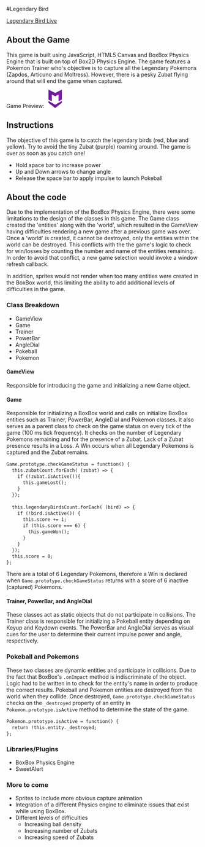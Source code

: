 #Legendary Bird

[Legendary Bird Live][githubPages]

[githubPages]: https://veechau.github.io/

## About the Game

This game is built using JavaScript, HTML5 Canvas and BoxBox Physics Engine that is built on top of Box2D Physics Engine. The game features a Pokemon Trainer who's objective is to capture all the Legendary Pokemons (Zapdos, Articuno and Moltress). However, there is a pesky Zubat flying around that will end the game when captured.

Game Preview:
![alt text](https://github.com/adam-p/markdown-here/raw/master/src/common/images/icon48.png "Birds spawn and fly across the screen from left and right")


## Instructions

The objective of this game is to catch the legendary birds (red, blue and yellow). Try to avoid the tiny Zubat (purple) roaming around. The game is over as soon as you catch one!
- Hold space bar to increase power
- Up and Down arrows to change angle
- Release the space bar to apply impulse to launch Pokeball

## About the code

Due to the implementation of the BoxBox Physics Engine, there were some limitations to the design of the classes in this game. The Game class created the 'entities' along with the 'world', which resulted in the GameView having difficulties rendering a new game after a previous game was over. Once a 'world' is created, it cannot be destroyed, only the entities within the world can be destroyed. This conflicts with the the game's logic to check for win/losses by counting the number and name of the entities remaining. In order to avoid that conflict, a new game selection would invoke a window refresh callback.

In addition, sprites would not render when too many entities were created in the BoxBox world, this limiting the ability to add additional levels of difficulties in the game.

### Class Breakdown

* GameView
* Game
* Trainer
* PowerBar
* AngleDial
* Pokeball
* Pokemon

#### GameView
  Responsible for introducing the game and initializing a new Game object.

#### Game
  Responsible for initializing a BoxBox world and calls on initialize BoxBox entities such as Trainer, PowerBar, AngleDial and Pokemon classes. It also serves as a parent class to check on the game status on every tick of the game (100 ms tick frequency). It checks on the number of Legendary Pokemons remaining and for the presence of a Zubat. Lack of a Zubat presence results in a Loss. A Win occurs when all Legendary Pokemons is captured and the Zubat remains.

  ```
  Game.prototype.checkGameStatus = function() {
    this.zubatCount.forEach( (zubat) => {
      if (!zubat.isActive()){
        this.gameLost();
      }
    });

    this.legendaryBirdsCount.forEach( (bird) => {
      if (!bird.isActive()) {
        this.score += 1;
        if (this.score === 6) {
          this.gameWon();
        }
      }
    });
    this.score = 0;
  };
  ```
  There are a total of 6 Legendary Pokemons, therefore a Win is declared when `Game.prototype.checkGameStatus` returns with a score of 6 inactive (captured) Pokemons.

#### Trainer, PowerBar, and AngleDial
  These classes act as static objects that do not participate in collisions. The Trainer class is responsible for initializing a Pokeball entity depending on Keyup and Keydown events. The PowerBar and AngleDial serves as visual cues for the user to determine their current impulse power and angle, respectively.

### Pokeball and Pokemons
  These two classes are dynamic entities and participate in collisions. Due to the fact that BoxBox's `.onImpact` method is indiscriminate of the object. Logic had to be written in to check for the entity's name in order to produce the correct results. Pokeball and Pokemon entities are destroyed from the world when they collide. Once destroyed, `Game.prototype.checkGameStatus` checks on the `_destroyed` property of an entity in `Pokemon.prototype.isActive` method to determine the state of the game.

  ```
  Pokemon.prototype.isActive = function() {
    return !this.entity._destroyed;
  };
  ```

### Libraries/Plugins

* BoxBox Physics Engine
* SweetAlert

### More to come
* Sprites to include more obvious capture animation
* Integration of a different Physics engine to eliminate issues that exist while using BoxBox.
* Different levels of difficulties
  * Increasing ball density
  * Increasing number of Zubats
  * Increasing speed of Zubats
